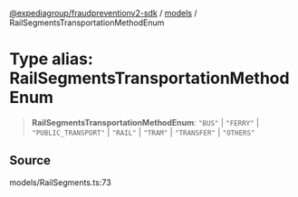 [@expediagroup/fraudpreventionv2-sdk](../../index.md) / [models](../index.md) / RailSegmentsTransportationMethodEnum

# Type alias: RailSegmentsTransportationMethodEnum

> **RailSegmentsTransportationMethodEnum**: `"BUS"` \| `"FERRY"` \| `"PUBLIC_TRANSPORT"` \| `"RAIL"` \| `"TRAM"` \| `"TRANSFER"` \| `"OTHERS"`

## Source

models/RailSegments.ts:73
